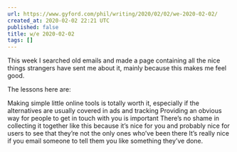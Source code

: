 ```yaml
---
url: https://www.gyford.com/phil/writing/2020/02/02/we-2020-02-02/
created_at: 2020-02-02 22:21 UTC
published: false
title: w/e 2020-02-02
tags: []
---
```


This week I searched old emails and made a page containing all the nice things strangers have sent me about it, mainly because this makes me feel good.

The lessons here are:

Making simple little online tools is totally worth it, especially if the alternatives are usually covered in ads and tracking
Providing an obvious way for people to get in touch with you is important
There’s no shame in collecting it together like this because it’s nice for you and probably nice for users to see that they’re not the only ones who’ve been there
It’s really nice if you email someone to tell them you like something they’ve done.
